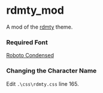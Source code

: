 # rdmty_mod
A mod of the [rdmty](https://github.com/billyvg/OverlayPlugin-themes) theme.

### Required Font
[Roboto Condensed](https://fonts.google.com/specimen/Roboto+Condensed)

### Changing the Character Name
Edit `.\css\rdmty.css` line 165.
